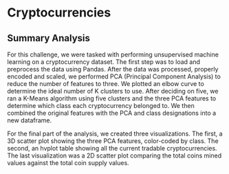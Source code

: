 # Cryptocurrencies

## Summary Analysis

For this challenge, we were tasked with performing unsupervised machine learning on a cryptocurrency dataset. The first step was to load and preprocess the data using Pandas. After the data was processed, properly encoded and scaled, we performed PCA (Principal Component Analysis) to reduce the number of features to three. We plotted an elbow curve to determine the ideal number of K clusters to use. After deciding on five, we ran a K-Means algorithm using five clusters and the three PCA features to determine which class each cryptocurrency belonged to. We then combined the original features with the PCA and class designations into a new dataframe.

For the final part of the analysis, we created three visualizations. The first, a 3D scatter plot showing the three PCA features, color-coded by class. The second, an hvplot table showing all the current tradable cryptocurrencies. The last visualization was a 2D scatter plot comparing the total coins mined values against the total coin supply values.
